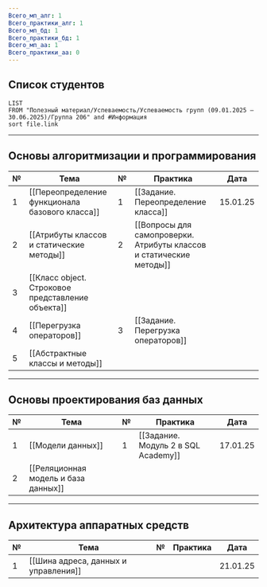 ```yaml
---
Всего_мп_алг: 1
Всего_практики_алг: 1
Всего_мп_бд: 1
Всего_практики_бд: 1
Всего_мп_аа: 1
Всего_практики_аа: 0
---
```

## Список студентов

```dataview
LIST
FROM "Полезный материал/Успеваемость/Успеваемость групп (09.01.2025 – 30.06.2025)/Группа 206" and #Информация 
sort file.link
```

---
## Основы алгоритмизации и программирования

| №   | Тема                                              | №   | Практика                                                            | Дата     |
| --- | ------------------------------------------------- | --- | ------------------------------------------------------------------- | -------- |
| 1   | [[Переопределение функционала базового класса]]   | 1   | [[Задание. Переопределение класса]]                                 | 15.01.25 |
| 2   | [[Атрибуты классов и статические методы]]         | 2   | [[Вопросы для самопроверки. Атрибуты классов и статические методы]] |          |
| 3   | [[Класс object. Строковое представление объекта]] |     |                                                                     |          |
| 4   | [[Перегрузка операторов]]                         | 3   | [[Задание. Перегрузка операторов]]                                  |          |
| 5   | [[Абстрактные классы и методы]]                   |     |                                                                     |          |

---
## Основы проектирования баз данных

| №   | Тема                                 | №   | Практика                            | Дата     |
| --- | ------------------------------------ | --- | ----------------------------------- | -------- |
| 1   | [[Модели данных]]                    | 1   | [[Задание. Модуль 2 в SQL Academy]] | 17.01.25 |
| 2   | [[Реляционная модель и база данных]] |     |                                     |          |

---
## Архитектура аппаратных средств

| №   | Тема                                 | №   | Практика | Дата     |
| --- | ------------------------------------ | --- | -------- | -------- |
| 1   | [[Шина адреса, данных и управления]] |     |          | 21.01.25 |
